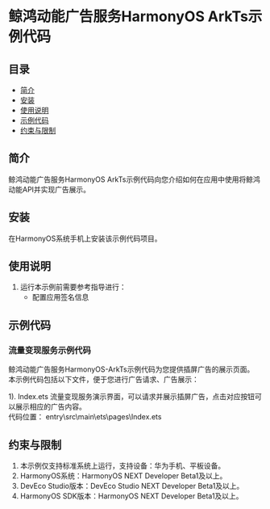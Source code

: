 # 鲸鸿动能广告服务HarmonyOS ArkTs示例代码
## 目录

* [简介](#简介)
* [安装](#安装)
* [使用说明](#使用说明)
* [示例代码](#示例代码)
* [约束与限制](#约束与限制)


## 简介
鲸鸿动能广告服务HarmonyOS ArkTs示例代码向您介绍如何在应用中使用将鲸鸿动能API并实现广告展示。

## 安装
在HarmonyOS系统手机上安装该示例代码项目。

## 使用说明

1. 运行本示例前需要参考指导进行：
    * 配置应用签名信息

## 示例代码
### 流量变现服务示例代码
鲸鸿动能广告服务HarmonyOS-ArkTs示例代码为您提供插屏广告的展示页面。
本示例代码包括以下文件，便于您进行广告请求、广告展示：

1). Index.ets
流量变现服务演示界面，可以请求并展示插屏广告，点击对应按钮可以展示相应的广告内容。
<br>代码位置： entry\src\main\ets\pages\Index.ets</br>

## 约束与限制

1. 本示例仅支持标准系统上运行，支持设备：华为手机、平板设备。
2. HarmonyOS系统：HarmonyOS NEXT Developer Beta1及以上。
3. DevEco Studio版本：DevEco Studio NEXT Developer Beta1及以上。
4. HarmonyOS SDK版本：HarmonyOS NEXT Developer Beta1及以上。